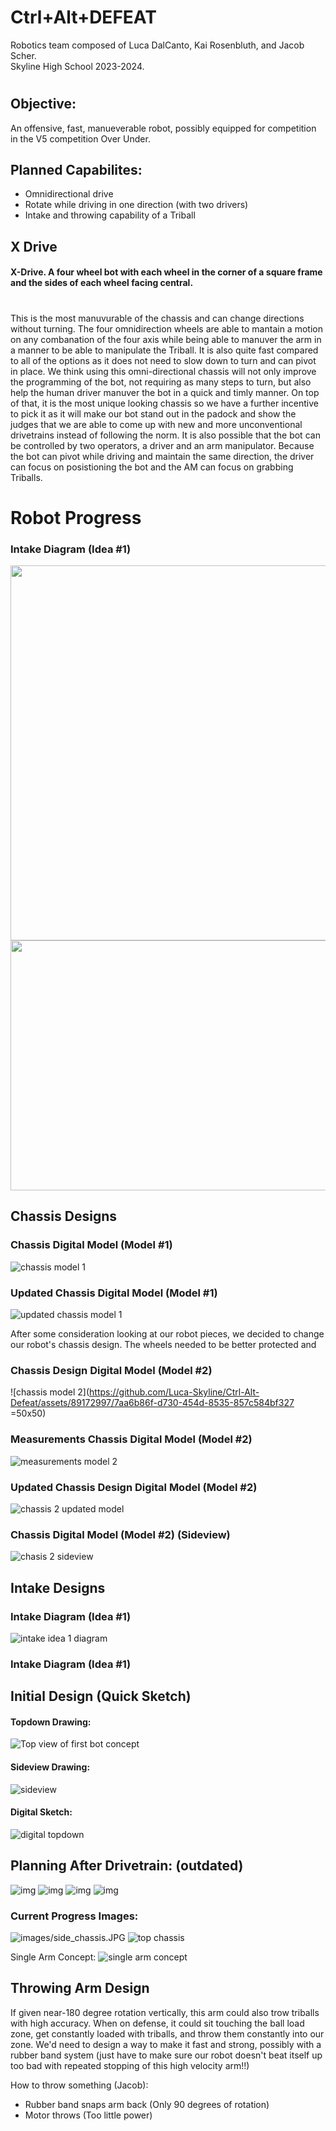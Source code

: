 # Ctrl+Alt+DEFEAT
Robotics team composed of Luca DalCanto, Kai Rosenbluth, and Jacob Scher. <br>
Skyline High School 2023-2024.
# 

## Objective:
An offensive, fast, manueverable robot, possibly equipped for competition in the V5 competition Over Under.

## Planned Capabilites:
- Omnidirectional drive 
- Rotate while driving in one direction (with two drivers)
- Intake and throwing capability of a Triball






## X Drive
#### X-Drive. A four wheel bot with each wheel in the corner of a square frame and the sides of each wheel facing central. 
# 

This is the most manuvurable of the chassis and can change directions without turning. The four omnidirection wheels are able to mantain a motion on any combanation of the four axis while being able to manuver the arm in a manner to be able to manipulate the Triball. It is also quite fast compared to all of the options as it does not need to slow down to turn and can pivot in place. We think using this omni-directional chassis will not only improve the programming of the bot, not requiring as many steps to turn, but also help the human driver manuver the bot in a quick and timly manner. On top of that, it is the most unique looking chassis so we have a further incentive to pick it as it will make our bot stand out in the padock and show the judges that we are able to come up with new and more unconventional drivetrains instead of following the norm. It is also possible that the bot can be controlled by two operators, a driver and an arm manipulator. Because the bot can pivot while driving and maintain the same direction, the driver can focus on posistioning the bot and the AM can focus on grabbing Triballs.





# Robot Progress 

### Intake Diagram (Idea #1)  
<img src='https://github.com/Luca-Skyline/Ctrl-Alt-Defeat/assets/89172997/e11db840-8a0c-4e0a-9806-d87dace37599' width='600' height='600'> <img src='https://github.com/Luca-Skyline/Ctrl-Alt-Defeat/assets/89172997/a0eef853-233b-49ea-9374-a0bd9747b046' width='700' height='400'>



## Chassis Designs 
### Chassis Digital Model (Model #1)
![chassis model 1](https://github.com/Luca-Skyline/Ctrl-Alt-Defeat/assets/89172997/6ec0d30d-715e-4fe1-871f-65528199240c)
### Updated Chassis Digital Model (Model #1)
![updated chassis model 1](https://github.com/Luca-Skyline/Ctrl-Alt-Defeat/assets/89172997/f896e13b-1e28-488b-9480-bc3b1e7fd162)

After some consideration looking at our robot pieces, we decided to change our robot's chassis design. The wheels needed to be better protected and 

### Chassis Design Digital Model (Model #2)
![chassis model 2](https://github.com/Luca-Skyline/Ctrl-Alt-Defeat/assets/89172997/7aa6b86f-d730-454d-8535-857c584bf327 =50x50)

### Measurements Chassis Digital Model (Model #2)
![measurements model 2](https://github.com/Luca-Skyline/Ctrl-Alt-Defeat/assets/89172997/87e8406b-73c4-43c5-b939-80b0255f957a)
### Updated Chassis Design Digital Model (Model #2)
![chassis 2 updated model](https://github.com/Luca-Skyline/Ctrl-Alt-Defeat/assets/89172997/119f9b45-6d46-4d40-989b-26a7f9db8b8b)
### Chassis Digital Model (Model #2) (Sideview) 
![chasis 2 sideview](https://github.com/Luca-Skyline/Ctrl-Alt-Defeat/assets/89172997/6c6a54d4-e229-4887-a1ef-cc4bbd1f578b)




## Intake Designs 


### Intake Diagram (Idea #1)

![intake idea 1 diagram](https://github.com/Luca-Skyline/Ctrl-Alt-Defeat/assets/89172997/65c99f63-d5cc-4773-a665-1ceb29b335f5)


### Intake Diagram (Idea #1)  





## Initial Design (Quick Sketch)
#### Topdown Drawing:
![Top view of first bot concept](https://github.com/Luca-Skyline/Ctrl-Alt-Defeat/blob/main/images/topdown.JPG)

#### Sideview Drawing:

![sideview](https://github.com/Luca-Skyline/Ctrl-Alt-Defeat/assets/89172997/550bcf93-66c5-4dce-9857-a8a38713aa8c)

#### Digital Sketch:

![digital topdown](https://github.com/Luca-Skyline/Ctrl-Alt-Defeat/assets/89172997/5df6d273-ad81-4f9e-98a4-ca534b5a29e5)



## Planning After Drivetrain: (outdated)
![img](https://github.com/Luca-Skyline/Ctrl-Alt-Defeat/blob/main/images/ObjectManipulatorSketch.png)
![img](https://github.com/Luca-Skyline/Ctrl-Alt-Defeat/blob/main/images/IMG_2861.JPG)
![img](https://github.com/Luca-Skyline/Ctrl-Alt-Defeat/blob/main/images/IMG_2863.JPG)
![img](https://github.com/Luca-Skyline/Ctrl-Alt-Defeat/blob/main/images/IMG_2889.JPG)



### Current Progress Images:
![images/side_chassis.JPG](https://github.com/Luca-Skyline/Ctrl-Alt-Defeat/blob/fa414729e3f74d0d5329e4f7f616793d5b98eec3/images/side_chassis.JPG)
![top chassis](https://github.com/Luca-Skyline/Ctrl-Alt-Defeat/blob/fa414729e3f74d0d5329e4f7f616793d5b98eec3/images/top_chassis.JPG)

  
Single Arm Concept:
![single arm concept](https://github.com/Luca-Skyline/Ctrl-Alt-Defeat/blob/main/images/IMG_2786.JPG)



## Throwing Arm Design 

If given near-180 degree rotation vertically, this arm could also trow triballs with high accuracy. When on defense, it could sit touching the ball load zone, get constantly loaded with triballs, and throw them constantly into our zone. We'd need to design a way to make it fast and strong, possibly with a rubber band system (just have to make sure our robot doesn't beat itself up too bad with repeated stopping of this high velocity arm!!)

How to throw something (Jacob):
- Rubber band snaps arm back (Only 90 degrees of rotation)
- Motor throws (Too little power)




